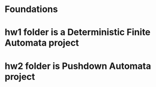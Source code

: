 # Foundations

# hw1 folder is a Deterministic Finite Automata project
# hw2 folder is Pushdown Automata project
